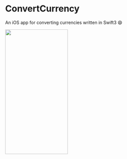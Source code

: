 # ConvertCurrency
An iOS app for converting currencies written in Swift3 :smile: 

<img src="https://raw.githubusercontent.com/gkye/ConvertCurrency/master/Assets/MockUp.jpg" data-canonical-src="https://raw.githubusercontent.com/gkye/ConvertCurrency/master/Assets/MockUp.jpg" width="200" height="400" />


